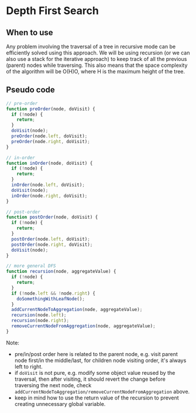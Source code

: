 # Depth First Search

## When to use

Any problem involving the traversal of a tree in recursive mode can be efficiently solved using this approach. We will be using recursion (or we can also use a stack for the iterative approach) to keep track of all the previous (parent) nodes while traversing. This also means that the space complexity of the algorithm will be O(H)O, where H is the maximum height of the tree.

## Pseudo code

```javascript
// pre-order
function preOrder(node, doVisit) {
  if (!node) {
    return;
  }
  doVisit(node);
  preOrder(node.left, doVisit);
  preOrder(node.right, doVisit);
}

// in-order
function inOrder(node, doVisit) {
  if (!node) {
    return;
  }
  inOrder(node.left, doVisit);
  doVisit(node);
  inOrder(node.right, doVisit);
}

// post-order
function postOrder(node, doVisit) {
  if (!node) {
    return;
  }
  postOrder(node.left, doVisit);
  postOrder(node.right, doVisit);
  doVisit(node);
}

// more general DFS
function recursion(node, aggregateValue) {
  if (!node) {
    return;
  }
  if (!node.left && !node.right) {
    doSomethingWithLeafNode();
  }
  addCurrentNodeToAggregation(node, aggregateValue);
  recursion(node.left);
  recursion(node.right);
  removeCurrentNodeFromAggregation(node, aggregateValue);
}
```

Note:

- pre/in/post order here is related to the parent node, e.g. visit parent node first/in the middle/last, for children node visiting order, it's always left to right.
- if `doVisit` is not pure, e.g. modify some object value reused by the traversal, then after visiting, it should revert the change before traversing the next node, check `addCurrentNodeToAggregation/removeCurrentNodeFromAggregation` above.
- keep in mind how to use the return value of the recursion to prevent creating unnecessary global variable.
